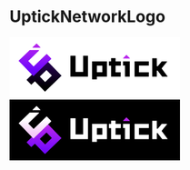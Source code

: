 # UptickNetworkLogo
 
 



<img src="./UptickNetworkLogo/UptickNetworkLogo/UptickNetwork_logo03.png" width="300px">

<img src="./UptickNetworkLogo/UptickNetworkLogo/UptickNetwork_logo04.png" width="300px">
